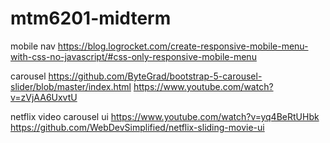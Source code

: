# mtm6201-midterm

mobile nav
https://blog.logrocket.com/create-responsive-mobile-menu-with-css-no-javascript/#css-only-responsive-mobile-menu

carousel 
https://github.com/ByteGrad/bootstrap-5-carousel-slider/blob/master/index.html
https://www.youtube.com/watch?v=zVjAA6UxvtU

netflix video carousel ui 
https://www.youtube.com/watch?v=yq4BeRtUHbk
https://github.com/WebDevSimplified/netflix-sliding-movie-ui

